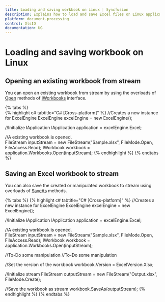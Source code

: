 ```yaml
---
title: Loading and saving workbook on Linux | Syncfusion
description: Explains how to load and save Excel files on Linux applications using Syncfusion XlsIO.
platform: document-processing
control: XlsIO
documentation: UG
---
```

# Loading and saving workbook on Linux

## Opening an existing workbook from stream

You can open an existing workbook from stream by using the overloads of [Open](https://help.syncfusion.com/cr/file-formats/Syncfusion.XlsIO.IWorkbooks.html#Syncfusion_XlsIO_IWorkbooks_Open_System_IO_Stream_) methods of [IWorkbooks](https://help.syncfusion.com/cr/file-formats/Syncfusion.XlsIO.IWorkbooks.html) interface.

{% tabs %}  
{% highlight c# tabtitle="C# [Cross-platform]" %}
//Creates a new instance for ExcelEngine
ExcelEngine excelEngine = new ExcelEngine();

//Initialize IApplication
IApplication application = excelEngine.Excel;

//A existing workbook is opened.             
FileStream inputStream = new FileStream("Sample.xlsx", FileMode.Open, FileAccess.Read);
IWorkbook workbook = application.Workbooks.Open(inputStream);
{% endhighlight %}
{% endtabs %}  

## Saving an Excel workbook to stream

You can also save the created or manipulated workbook to stream using overloads of [SaveAs](https://help.syncfusion.com/cr/file-formats/Syncfusion.XlsIO.IWorkbook.html#Syncfusion_XlsIO_IWorkbook_SaveAs_System_IO_Stream_) methods.

{% tabs %}
{% highlight c# tabtitle="C# [Cross-platform]" %}
//Creates a new instance for ExcelEngine
ExcelEngine excelEngine = new ExcelEngine();

//Initialize IApplication
IApplication application = excelEngine.Excel;

//A existing workbook is opened.             
FileStream inputStream = new FileStream("Sample.xlsx", FileMode.Open, FileAccess.Read);
IWorkbook workbook = application.Workbooks.Open(inputStream);

//To-Do some manipulation
//To-Do some manipulation

//Set the version of the workbook
workbook.Version = ExcelVersion.Xlsx;

//Initialize stream
FileStream outputStream = new FileStream("Output.xlsx", FileMode.Create);

//Save the workbook as stream
workbook.SaveAs(outputStream);
{% endhighlight %}
{% endtabs %} 
